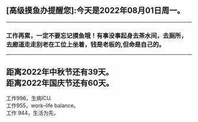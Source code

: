 ## [高级摸鱼办提醒您]:今天是2022年08月01日周一。
---
### 工作再累，一定不要忘记摸鱼哦！有事没事起身去茶水间，去厕所，去廊道走走别老在工位上坐着，钱是老板的,但命是自己的。
---
距离2022年中秋节还有39天。  
距离2022年国庆节还有60天。  
---
工作996，生病ICU.  
工作955，work–life balance。  
工作 944，生活为先。